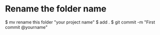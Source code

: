 # Rename the folder name

$ mv rename this folder "your project name"
$ add .
$ git commit -m "First commit @yourname"
